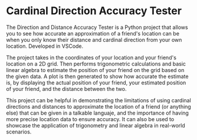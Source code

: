 # Cardinal Direction Accuracy Tester

The Direction and Distance Accuracy Tester is a Python project that allows you to see how accurate an approximation of a friend's location can be when you only know their distance and cardinal direction from your own location. Developed in VSCode.

The project takes in the coordinates of your location and your friend's location on a 2D grid. Then performs trigonometric calculations and basic linear algebra to estimate the position of your friend on the grid based on the given data. A plot is then generated to show how accurate the estimate is, by displaying the actual position of your friend, your estimated position of your friend, and the distance between the two.

This project can be helpful in demonstrating the limitations of using cardinal directions and distances to approximate the location of a friend (or anything else) that can be given in a talkable languaje, and the importance of having more precise location data to ensure accuracy. It can also be used to showcase the application of trigonometry and linear algebra in real-world scenarios.

